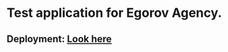 # Test application for Egorov Agency.

## Deployment: [Look here](https://MariaGuk.github.io/LA-Project)
